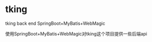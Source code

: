 # tking
tking back end
SpringBoot+MyBatis+WebMagic

使用SpringBoot+MyBatis+WebMagic对tking这个项目提供一些后端api
